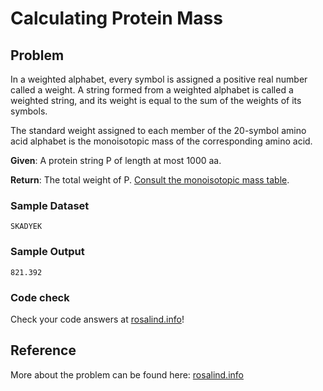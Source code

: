 # Calculating Protein Mass

## Problem 

In a weighted alphabet, every symbol is assigned a positive real number called a weight. A string formed from a weighted alphabet is called a weighted string, and its weight is equal to the sum of the weights of its symbols.

The standard weight assigned to each member of the 20-symbol amino acid alphabet is the monoisotopic mass of the corresponding amino acid.

__Given__: A protein string P of length at most 1000 aa.

__Return__: The total weight of P. [Consult the monoisotopic mass table](https://github.com/KHSDTC/Hackathon2019_Problems/blob/master/problem-2/monoisotopic-mass-table).

### Sample Dataset

`SKADYEK`

### Sample Output

`821.392`

### Code check

Check your code answers at [rosalind.info](http://rosalind.info/)!

## Reference

More about the problem can be found here: [rosalind.info](http://rosalind.info/problems/prtm/)

